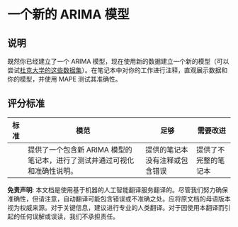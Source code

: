 # 一个新的 ARIMA 模型

## 说明

既然你已经建立了一个 ARIMA 模型，现在使用新的数据建立一个新的模型（可以尝试[杜克大学的这些数据集](http://www2.stat.duke.edu/~mw/ts_data_sets.html)）。在笔记本中对你的工作进行注释，直观展示数据和你的模型，并使用 MAPE 测试其准确性。

## 评分标准

| 标准     | 模范                                                                                                         | 足够                                                 | 需要改进                    |
| -------- | ------------------------------------------------------------------------------------------------------------- | ---------------------------------------------------- | --------------------------- |
|          | 提供了一个包含新 ARIMA 模型的笔记本，进行了测试并通过可视化和准确性说明。                                      | 提供的笔记本没有注释或包含错误                       | 提供了不完整的笔记本        |

**免责声明**:
本文档是使用基于机器的人工智能翻译服务翻译的。尽管我们努力确保准确性，但请注意，自动翻译可能包含错误或不准确之处。应将原文档的母语版本视为权威来源。对于关键信息，建议进行专业的人类翻译。对于因使用本翻译而引起的任何误解或误读，我们不承担责任。